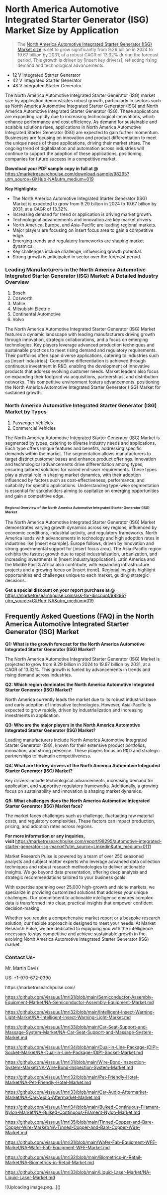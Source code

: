 <h1>North America Automotive Integrated Starter Generator (ISG) Market&nbsp;Size by Application</h1><blockquote><p>The <a href="https://marketresearchpulse.com/download-sample/98295?utm_source=GitHub-NA&amp;utm_medium=019">North America Automotive Integrated Starter Generator (ISG) Market size</a> is set to grow significantly from 9.29 billion in 2024 to 19.67 billion by 2031, at a robust CAGR of 13.32% during the forecast period. This growth is driven by [insert key drivers], reflecting rising demand and technological advancements.</p></blockquote><ul><li>12 V Integrated Starter Generator<li> 42 V Integrated Starter Generator<li> 48 V Integrated Starter Generator</li></ul><p>The North America Automotive Integrated Starter Generator (ISG) market size by application demonstrates robust growth, particularly in sectors such as North America Automotive Integrated Starter Generator (ISG) and North America Automotive Integrated Starter Generator (ISG). These applications are expanding rapidly due to increasing technological innovations, which enhance performance and cost efficiency. As demand for sustainable and scalable solutions rises, applications in North America Automotive Integrated Starter Generator (ISG) are expected to gain further momentum. Businesses are focusing on innovation and product differentiation to meet the unique needs of these applications, driving their market share. The ongoing trend of digitalization and automation across industries will continue to support the adoption of these applications, positioning companies for future success in a competitive market.</p><p><strong>Download your PDF sample copy in full at @ </strong><a href="https://marketresearchpulse.com/download-sample/98295?utm_source=GitHub-NA&amp;utm_medium=019">https://marketresearchpulse.com/download-sample/98295?utm_source=GitHub-NA&amp;utm_medium=019</a></p><p><strong>Key Highlights: </strong></p><ul><li>The North America Automotive Integrated Starter Generator (ISG) Market is expected to grow from 9.29 billion in 2024 to 19.67 billion by 2031, at a CAGR of 13.32%.</li><li>Increasing demand for trend or application is driving market growth.</li><li>Technological advancements and innovation are key market drivers.</li><li>North America, Europe, and Asia-Pacific are leading regional markets.</li><li>Major players are focusing on insert focus area to gain a competitive edge.</li><li>Emerging trends and regulatory frameworks are shaping market dynamics.</li><li>Key challenges include challenge, influencing growth potential.</li><li>Strong growth is anticipated in sector over the forecast period.</li></ul><h3>Leading Manufacturers in the North America Automotive Integrated Starter Generator (ISG) Market: A Detailed Industry Overview</h3><ol><li>Bosch</li><li>Cosworth</li><li>Mahle</li><li>Mitsubishi Electric</li><li>Continental Automotive</li><li>Volvo</li></ol><div class="flex max-w-full flex-col flex-grow"><div class="min-h-8 text-message flex w-full flex-col items-end gap-2 whitespace-normal break-words [.text-message+&amp;]:mt-5" dir="auto" data-message-author-role="assistant" data-message-id="fd8432e4-4910-450d-b182-61b7bfb0a01f" data-message-model-slug="gpt-4o"><div class="flex w-full flex-col gap-1 empty:hidden first:pt-[3px]"><div class="markdown prose w-full break-words dark:prose-invert light"><p>The North America Automotive Integrated Starter Generator (ISG) Market features a dynamic landscape with leading manufacturers driving growth through innovation, strategic collaborations, and a focus on emerging technologies. Key players leverage advanced production techniques and sustainable practices to meet rising demand and regulatory requirements. Their portfolios often span diverse applications, catering to industries such as [insert industries]. Competitive differentiation is achieved through continuous investment in R&amp;D, enabling the development of innovative products that address evolving customer needs. Market leaders also focus on expanding their footprint via acquisitions, partnerships, and distribution networks. This competitive environment fosters advancements, positioning the North America Automotive Integrated Starter Generator (ISG) Market for sustained growth.</p></div></div></div></div><h3>North America Automotive Integrated Starter Generator (ISG) Market by Types</h3><ol><li>Passenger Vehicles<li> Commercial Vehicles</li></ol><div class="flex max-w-full flex-col flex-grow"><div class="min-h-8 text-message flex w-full flex-col items-end gap-2 whitespace-normal break-words [.text-message+&amp;]:mt-5" dir="auto" data-message-author-role="assistant" data-message-id="084470be-0bb7-4664-bddf-5156b4f41249" data-message-model-slug="gpt-4o-mini"><div class="flex w-full flex-col gap-1 empty:hidden first:pt-[3px]"><div class="markdown prose w-full break-words dark:prose-invert light"><p>The North America Automotive Integrated Starter Generator (ISG) Market is segmented by types, catering to diverse industry needs and applications. Each type offers unique features and benefits, addressing specific demands within the market. The segmentation allows manufacturers to target distinct customer bases and enhance product offerings. Innovation and technological advancements drive differentiation among types, ensuring tailored solutions for varied end-user requirements. These types play a pivotal role in shaping market dynamics, with their adoption influenced by factors such as cost-effectiveness, performance, and suitability for specific applications. Understanding type-wise segmentation is essential for stakeholders aiming to capitalize on emerging opportunities and gain a competitive edge.</p></div></div></div></div><h3><span style="font-size: 11px;">Regional Overview of the North America Automotive Integrated Starter Generator (ISG) Market</span></h3><div class="flex max-w-full flex-col flex-grow"><div class="min-h-8 text-message flex w-full flex-col items-end gap-2 whitespace-normal break-words [.text-message+&amp;]:mt-5" dir="auto" data-message-author-role="assistant" data-message-id="e9038762-ce64-4e30-91c9-9bd413514231" data-message-model-slug="gpt-4o-mini"><div class="flex w-full flex-col gap-1 empty:hidden first:pt-[3px]"><div class="markdown prose w-full break-words dark:prose-invert light"><p>The North America Automotive Integrated Starter Generator (ISG) Market demonstrates varying growth dynamics across key regions, influenced by economic conditions, industrial activity, and regulatory frameworks. North America leads with advancements in technology and high adoption rates in industries like [insert example]. Europe follows, driven by innovation and strong governmental support for [insert focus area]. The Asia-Pacific region exhibits the fastest growth due to rapid industrialization, urbanization, and increasing investments in [insert industry/application]. Latin America and the Middle East &amp; Africa also contribute, with expanding infrastructure projects and a growing focus on [insert trend]. Regional insights highlight opportunities and challenges unique to each market, guiding strategic decisions.</p></div></div></div></div><p><strong>Get a special discount on your report purchase at @ </strong><a href="https://marketresearchpulse.com/ask-for-discount/98295?utm_source=GitHub-NA&amp;utm_medium=019">https://marketresearchpulse.com/ask-for-discount/98295?utm_source=GitHub-NA&amp;utm_medium=019</a></p><h2>Frequently Asked Questions (FAQ) in the North America Automotive Integrated Starter Generator (ISG) Market</h2><p><strong>Q1: What is the growth forecast for the North America Automotive Integrated Starter Generator (ISG) Market?</strong></p><p>The North America Automotive Integrated Starter Generator (ISG) Market is projected to grow from 9.29 billion in 2024 to 19.67 billion by 2031, at a CAGR of 13.32%. This growth is fueled by advancements in trends and rising demand across industries.</p><p><strong>Q2: Which region dominates the North America Automotive Integrated Starter Generator (ISG) Market?</strong></p><p>North America currently leads the market due to its robust industrial base and early adoption of innovative technologies. However, Asia-Pacific is expected to grow rapidly, driven by industrialization and increasing investments in application.</p><p><strong>Q3: Who are the major players in the North America Automotive Integrated Starter Generator (ISG) Market?</strong></p><p>Leading manufacturers include North America Automotive Integrated Starter Generator (ISG), known for their extensive product portfolios, innovation, and strong presence. These players focus on R&amp;D and strategic partnerships to maintain competitiveness.</p><p><strong>Q4: What are the key drivers of the North America Automotive Integrated Starter Generator (ISG) Market?</strong></p><p>Key drivers include technological advancements, increasing demand for application, and supportive regulatory frameworks. Additionally, a growing focus on sustainability and innovation is shaping market dynamics.</p><p><strong>Q5: What challenges does the North America Automotive Integrated Starter Generator (ISG) Market face?</strong></p><p>The market faces challenges such as challenge, fluctuating raw material costs, and regulatory complexities. These factors can impact production, pricing, and adoption rates across regions.</p><p><strong>For more information or any inquiries, visit&nbsp;</strong><a href="https://marketresearchpulse.com/report/98295/automotive-integrated-starter-generator-isg-market?utm_source=Linkedin&utm_medium=0111">https://marketresearchpulse.com/report/98295/automotive-integrated-starter-generator-isg-market?utm_source=Linkedin&utm_medium=0111</a></p><p>Market Research Pulse is powered by a team of over 250 seasoned analysts and subject matter experts who leverage advanced data collection techniques and robust research methodologies to deliver actionable insights. We go beyond data presentation, offering deep analysis and strategic recommendations tailored to your business goals.</p><p>With expertise spanning over 25,000 high-growth and niche markets, we specialize in providing customized solutions that address your unique challenges. Our commitment to actionable intelligence ensures complex data is transformed into clear, practical insights that empower confident decision-making.</p><p>Whether you require a comprehensive market report or a bespoke research solution, our flexible approach is designed to meet your needs. At Market Research Pulse, we are dedicated to equipping you with the intelligence necessary to stay competitive and achieve sustainable growth in the evolving North America Automotive Integrated Starter Generator (ISG) market.</p><h3><strong>Contact Us-</strong></h3><p>Mr. Martin Davis</p><p>US: +1-970-672-0390</p><p>https://marketresearchpulse.com/</p><p><a href="https://github.com/vissuuu1/mri31/blob/main/Semiconductor-Assembly-Equipment-Market/NA-Semiconductor-Assembly-Equipment-Market.md">https://github.com/vissuuu1/mri31/blob/main/Semiconductor-Assembly-Equipment-Market/NA-Semiconductor-Assembly-Equipment-Market.md</a></p><p><a href="https://github.com/vissuuu1/mri32/blob/main/Intelligent-Insect-Warning-Light-Market/NA-Intelligent-Insect-Warning-Light-Market.md">https://github.com/vissuuu1/mri32/blob/main/Intelligent-Insect-Warning-Light-Market/NA-Intelligent-Insect-Warning-Light-Market.md</a></p><p><a href="https://github.com/vissuuu1/mri33/blob/main/Car-Seat-Support-and-Massage-System-Market/NA-Car-Seat-Support-and-Massage-System-Market.md">https://github.com/vissuuu1/mri33/blob/main/Car-Seat-Support-and-Massage-System-Market/NA-Car-Seat-Support-and-Massage-System-Market.md</a></p><p><a href="https://github.com/vissuuu1/mri34/blob/main/Dual-in-Line-Package-(DIP)-Socket-Market/NA-Dual-in-Line-Package-(DIP)-Socket-Market.md">https://github.com/vissuuu1/mri34/blob/main/Dual-in-Line-Package-(DIP)-Socket-Market/NA-Dual-in-Line-Package-(DIP)-Socket-Market.md</a></p><p><a href="https://github.com/vissuuu1/mri31/blob/main/Wire-Bond-Inspection-System-Market/NA-Wire-Bond-Inspection-System-Market.md">https://github.com/vissuuu1/mri31/blob/main/Wire-Bond-Inspection-System-Market/NA-Wire-Bond-Inspection-System-Market.md</a></p><p><a href="https://github.com/vissuuu1/mri32/blob/main/Pet-Friendly-Hotel-Market/NA-Pet-Friendly-Hotel-Market.md">https://github.com/vissuuu1/mri32/blob/main/Pet-Friendly-Hotel-Market/NA-Pet-Friendly-Hotel-Market.md</a></p><p><a href="https://github.com/vissuuu1/mri33/blob/main/Car-Audio-Aftermarket-Market/NA-Car-Audio-Aftermarket-Market.md">https://github.com/vissuuu1/mri33/blob/main/Car-Audio-Aftermarket-Market/NA-Car-Audio-Aftermarket-Market.md</a></p><p><a href="https://github.com/vissuuu1/mri34/blob/main/Bulked-Continuous-Filament-Nylon-Market/NA-Bulked-Continuous-Filament-Nylon-Market.md">https://github.com/vissuuu1/mri34/blob/main/Bulked-Continuous-Filament-Nylon-Market/NA-Bulked-Continuous-Filament-Nylon-Market.md</a></p><p><a href="https://github.com/vissuuu1/mri35/blob/main/Tinned-Copper-and-Bare-Copper-Wire-Market/NA-Tinned-Copper-and-Bare-Copper-Wire-Market.md">https://github.com/vissuuu1/mri35/blob/main/Tinned-Copper-and-Bare-Copper-Wire-Market/NA-Tinned-Copper-and-Bare-Copper-Wire-Market.md</a></p><p><a href="https://github.com/vissuuu1/mri31/blob/main/Wafer-Fab-Equipment-WFE-Market/NA-Wafer-Fab-Equipment-WFE-Market.md">https://github.com/vissuuu1/mri31/blob/main/Wafer-Fab-Equipment-WFE-Market/NA-Wafer-Fab-Equipment-WFE-Market.md</a></p><p><a href="https://github.com/vissuuu1/mri32/blob/main/Biometrics-in-Retail-Market/NA-Biometrics-in-Retail-Market.md">https://github.com/vissuuu1/mri32/blob/main/Biometrics-in-Retail-Market/NA-Biometrics-in-Retail-Market.md</a></p><p><a href="https://github.com/vissuuu1/mri33/blob/main/Liquid-Laser-Market/NA-Liquid-Laser-Market.md">https://github.com/vissuuu1/mri33/blob/main/Liquid-Laser-Market/NA-Liquid-Laser-Market.md</a></p>
![Uploading image.png…]()
